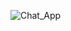 ![Chat_App](https://github.com/SHIVAMS107/Chat_App/assets/132294063/92d4bf8d-cad2-48f3-929e-a23e0c08b703)
